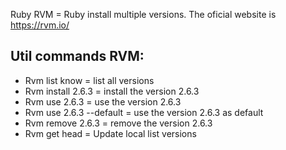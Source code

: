 Ruby RVM = Ruby install multiple versions. The oficial website is https://rvm.io/

## Util commands RVM:

- Rvm list know = list all versions
- Rvm install 2.6.3 = install the version 2.6.3
- Rvm use 2.6.3 = use the version 2.6.3
- Rvm use 2.6.3 --default = use the version 2.6.3 as default
- Rvm remove 2.6.3 = remove the version 2.6.3
- Rvm get head = Update local list versions
